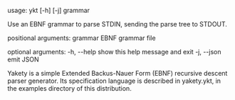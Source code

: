 usage: ykt [-h] [-j] grammar

Use an EBNF grammar to parse STDIN, sending the parse tree to STDOUT.

positional arguments:
  grammar     EBNF grammar file

optional arguments:
  -h, --help  show this help message and exit
  -j, --json  emit JSON

Yakety is a simple Extended Backus-Nauer Form (EBNF) recursive descent parser
generator. Its specification language is described in yakety.ykt, in the examples
directory of this distribution.
